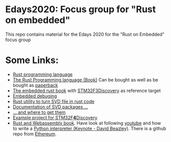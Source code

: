 # Edays2020: Focus group for "Rust on embedded"
This repo contains material for the Edays 2020 for the "Rust on Embedded" focus group

# Some Links:
* [Rust programming language](https://www.rust-lang.org/)
* [The Rust Programming language (Book)](https://doc.rust-lang.org/book/) Can be bought as well as be bought as [paperback](https://nostarch.com/Rust2018) 
* [The embedded rust book](https://rust-embedded.github.io/book/) with [STM32F3Discovery](https://www.st.com/en/evaluation-tools/stm32f3discovery.html) as reference target
* [Embedded debuging](https://rust-embedded.github.io/debugonomicon/)
* [Rust utility to turn SVD file in rust code](https://docs.rs/svd2rust)
* [Documentation of SVD packages ...](http://www.keil.com/pack/doc/CMSIS/SVD/html/index.html)
* [... and where to get them](https://www.keil.com/dd2/pack/)
* [Example project for STM32F**4**Discovery](https://gitlab.com/paulvt/stm32f4disc-demo)
* [Rust and Webassembly book](https://rustwasm.github.io/docs/book/). Have look at following [youtube](https://www.youtube.com/watch?v=CMB6AlE1QuI) and how to write a [Python interpreter (Keynote - David Beazley)](https://www.youtube.com/watch?v=VUT386_GKI8&feature=youtu.be). There is a github repo from [Ethereum](https://github.com/ethereum/py-wasm).
